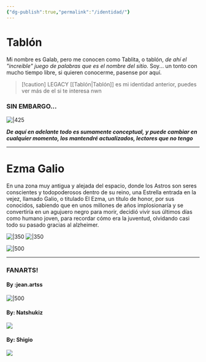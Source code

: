 ```yaml
---
{"dg-publish":true,"permalink":"/identidad/"}
---
```



# Tablón

 Mi nombre es Galab, pero me conocen como Tablita, o tablón, *de ahí el "increible" juego de palabras que es el nombre del sitio.* Soy... un tonto con mucho tiempo libre, si quieren conocerme, pasense por aquí.

> [!caution] LEGACY
> [[Tablón\|Tablón]] es mi identidad anterior, puedes ver más de el si te interesa nwn

### SIN EMBARGO...

![|425](https://i.imgur.com/SvZ7juf.png)

***De aquí en adelante todo es sumamente conceptual, y puede cambiar en cualquier momento, los mantendré actualizados, lectores que no tengo***

---
# Ezma Galio

En una zona muy antigua y alejada del espacio, donde los Astros son seres conscientes y todopoderosos dentro de su reino, una Estrella entrada en la vejez, llamado Galio, o titulado El Ezma, un título de honor, por sus conocidos, sabiendo que en unos millones de años implosionaría y se convertiría en un agujuero negro para morir, decidió vivir sus  últimos días como humano joven, para recordar cómo era la juventud, olvidando casi todo su pasado gracias al alzheimer.

![|350](https://i.imgur.com/EmzpmJ4.png) ![|350](https://i.imgur.com/IedpwqN.png)

![|500](https://i.imgur.com/hF5Zaug.png)

---
### FANARTS!
#### By :jean.artss

![|500](https://i.imgur.com/DkDobGm.png)

#### By: Natshukiz

![](https://i.imgur.com/4rq4FMQ.png)

#### By: Shigio

![](https://i.imgur.com/htPIoGa.png)
